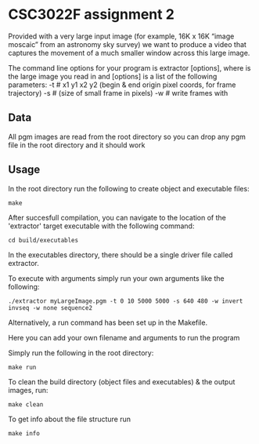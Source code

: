 # CSC3022F assignment 2

Provided with a very large input image (for example, 16K x 16K “image moscaic” from
an astronomy sky survey) we want to produce a video that captures the movement of a
much smaller window across this large image. 

The command line options for your program is extractor <inputPGMfile> [options],
where <inputPGMfile> is the large image you read in and [options] is a list of the
following parameters:
-t <int> <int> <int> <int> # x1 y1 x2 y2 (begin & end origin pixel coords,
for frame trajectory)
-s <int> <int> # <width> <height> (size of small frame in
pixels)
-w <string> <string> # write frames with <operation> <name>


## Data

All pgm images are read from the root directory so you can drop any pgm file in the root directory and it should work


## Usage

In the root directory run the following to create object and executable files:

```
make
```

After succesfull compilation, you can navigate to the location of the 'extractor' target executable with the following command:

```
cd build/executables
```

In the executables directory, there should be a single driver file called extractor.

To execute with arguments simply run your own arguments like the following: 
 
```
./extractor myLargeImage.pgm -t 0 10 5000 5000 -s 640 480 -w invert invseq -w none sequence2
```

Alternatively, a run command has been set up in the Makefile.

Here you can add your own filename and arguments to run the program

Simply run the following in the root directory:

```
make run
```

To clean the build directory (object files and executables) & the output images, run:

```
make clean
```

To get info about the file structure run
```
make info
```
